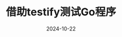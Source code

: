 ---
title: 借助testify测试Go程序
date: 2024-10-22
authors:
- name: Idris
link: https://github.com/supuwoerc
excludeSearch: true
draft: true
---